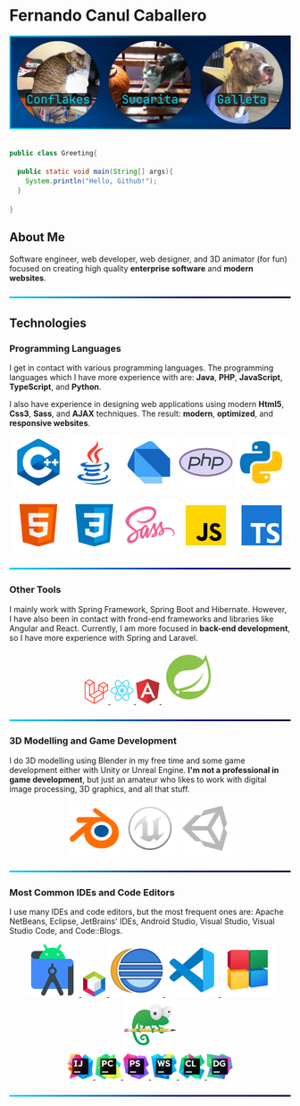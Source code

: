 # Fernando Canul Caballero

![BackGround](img/cover.png)

```java

public class Greeting{

  public static void main(String[] args){
    System.println("Hello, Github!");
  }

}

```

## About Me

Software engineer, web developer, web designer, and 3D animator (for fun) focused on creating high quality **enterprise software** and **modern websites**.

![BackGround](img/line.png)

<!--

## Statics

<br>

<div align="center">

[![Anurag's GitHub stats](https://github-readme-stats.vercel.app/api?username=elegidocodes&show_icons=true&theme=github_dark&bg_color=00000000&hide=prs&hide_border=false)](https://github.com/anuraghazra/github-readme-stats)

</div>  
  
<br>

![BackGround](img/line.png)

<br>

<div align="center">
  
[![Top Langs](https://github-readme-stats.vercel.app/api/top-langs/?username=elegidocodes&langs_count=10&layout=compact&theme=github_dark&bg_color=00000000&hide_border=false)](https://github.com/anuraghazra/github-readme-stats)

</div>
  
<br>

**Note:** most used languages is only a metric of the languages my public code consists of and doesn't reflect experience or skill level.


<br>

![BackGround](img/line.png)

<br>

-->

## Technologies

### Programming Languages

I get in contact with various programming languages. The programming languages which I have more experience with are: **Java**, **PHP**, **JavaScript**, **TypeScript**, and **Python**.

I also have experience in designing web applications using modern **Html5**, **Css3**, **Sass**, and **AJAX** techniques. The result: **modern**, **optimized**, and **responsive websites**.

<div align="center">

![C++](img/icons/cpp.svg)
![Java](img/icons/java.svg)
![Dart](img/icons/dart.svg)
![PHP](img/icons/php.svg)
![Python](img/icons/python.svg)

![HTML5](img/icons/html.svg)
![CSS3](img/icons/css.svg)
![Sass](img/icons/sass.svg)
![JavaScript](img/icons/javascript.svg)
![TypeScript](img/icons/typescript.svg)

</div>

![BackGround](img/line.png)

### Other Tools

I mainly work with Spring Framework, Spring Boot and Hibernate. However, I have also been in contact with frond-end frameworks and libraries like Angular and React. Currently, I am more focused in **back-end development**, so I have more experience with Spring and Laravel. 

<div align="center">

<div>
<a href="img/icons/laravel.svg" target="_blank">
<img src="img/icons/laravel.svg" width="42" height="auto">
</a>
<a href="img/icons/react.svg" target="_blank">
<img src="img/icons/react.svg" width="42" height="auto">
</a>
<a href="img/icons/angular.svg" target="_blank">
<img src="img/icons/angular.svg" width="42" height="auto">
</a>
<a href="img/icons/spring.svg" target="_blank">
<img src="img/icons/spring.svg">
</a>
</div>

</div>

![BackGround](img/line.png)

### 3D Modelling and Game Development

I do 3D modelling using Blender in my free time and some game development either with Unity or Unreal Engine. **I'm not a professional in game development**, but just an amateur who likes to work with digital image processing, 3D graphics, and all that stuff. 

<div align="center">

![Blender](img/icons/blender.svg)
![Unreal Engine](img/icons/unreal.svg)
![Unity](img/icons/unity.svg)

</div>

![BackGround](img/line.png)

### Most Common IDEs and Code Editors

I use many IDEs and code editors, but the most frequent ones are: Apache NetBeans, Eclipse, JetBrains' IDEs, Android Studio, Visual Studio, Visual Studio Code, and Code::Blogs.

<div align="center">

<div>
<a href="img/icons/studio.svg" target="_blank">
<img src="img/icons/studio.svg">
</a>
<a href="img/icons/netbeans.svg" target="_blank">
<img src="img/icons/netbeans.svg" width="46" height="auto">
</a>
<a href="img/icons/eclipse.svg" target="_blank">
<img src="img/icons/eclipse.svg">
</a>
<a href="img/icons/vsc.svg" target="_blank">
<img src="img/icons/vsc.svg">
</a>
<a href="img/icons/blocks.svg" target="_blank">
<img src="img/icons/blocks.svg">
</a>
<a href="img/icons/notepad.svg" target="_blank">
<img src="img/icons/notepad.svg">
</a>
</div>

<div>
<a href="img/icons/idea.svg" target="_blank">
<img src="img/icons/idea.svg" width="46" height="auto">
</a>
<a href="img/icons/pycharm.svg" target="_blank">
<img src="img/icons/pycharm.svg" width="46" height="auto">
</a>
<a href="img/icons/phpstorm.svg" target="_blank">
<img src="img/icons/phpstorm.svg" width="46" height="auto">
</a>
<a href="img/icons/webstorm.svg" target="_blank">
<img src="img/icons/webstorm.svg" width="46" height="auto">
</a>
<a href="img/icons/clion.svg" target="_blank">
<img src="img/icons/clion.svg" width="46" height="auto">
</a>
<a href="img/icons/datagrip.svg" target="_blank">
<img src="img/icons/datagrip.svg" width="46" height="auto">
</a>
</div>

</div>

![BackGround](img/line.png)
